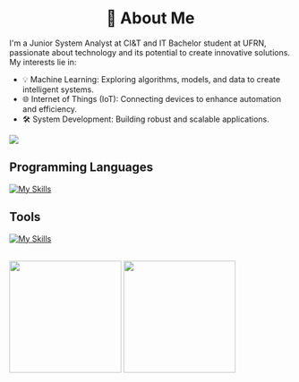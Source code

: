 <h1 align="center">
👋 About Me
</h1>

I'm a Junior System Analyst at CI&T and IT Bachelor student at UFRN, passionate about technology and its potential to create innovative solutions.
My interests lie in:

- 💡 Machine Learning: Exploring algorithms, models, and data to create intelligent systems.
- 🌐 Internet of Things (IoT): Connecting devices to enhance automation and efficiency.
- 🛠️ System Development: Building robust and scalable applications.
<div>
   <a href="https://www.linkedin.com/in/danieln0bre/" target="_blank"><img src="https://img.shields.io/badge/-LinkedIn-%230077B5?style=for-the-badge&logo=linkedin&logoColor=white" target="_blank"></a> 
</div>

## Programming Languages
[![My Skills](https://skillicons.dev/icons?i=java,py,ts,js)]()

## Tools
[![My Skills](https://skillicons.dev/icons?i=git,docker,postman,spring,django,nodejs,react,mysql,mongo)]()

<br />

<div> 
  <img height="200px" src="https://github-readme-stats.vercel.app/api/top-langs/?username=danieln0bre&langs_count=10&hide=vue,html,css&layout=compact&show_icons=true&theme=github_dark">
  <img height="200px" src="https://github-readme-stats.vercel.app/api?username=danieln0bre&show_icons=true&theme=github_dark">
</div>


